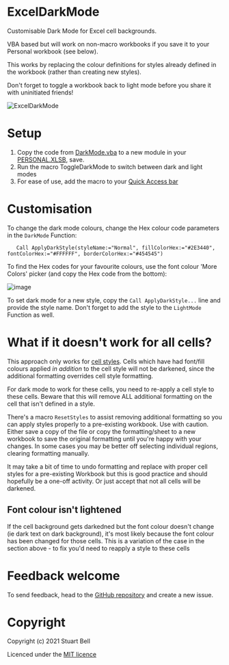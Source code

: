 # ExcelDarkMode
Customisable Dark Mode for Excel cell backgrounds. 

VBA based but will work on non-macro workbooks if you save it to your Personal workbook (see below).

This works by replacing the colour definitions for styles already defined in the workbook (rather than creating new styles). 

Don't forget to toggle a workbook back to light mode before you share it with uninitiated friends!

![ExcelDarkMode](https://user-images.githubusercontent.com/17323155/122040068-4c7b3780-cdcf-11eb-8d70-ba46c97d1f05.gif)

# Setup

1. Copy the code from [DarkMode.vba](https://raw.githubusercontent.com/stu0292/ExcelDarkMode/main/DarkMode.vba) to a new module in your [PERSONAL.XLSB](https://support.microsoft.com/en-gb/office/create-and-save-all-your-macros-in-a-single-workbook-66c97ab3-11c2-44db-b021-ae005a9bc790), save. 
2. Run the macro ToggleDarkMode to switch between dark and light modes
3. For ease of use, add the macro to your [Quick Access bar](https://www.howtogeek.com/232620/how-to-add-a-macro-to-the-quick-access-toolbar-in-office/)

# Customisation

To change the dark mode colours, change the Hex colour code parameters in the `DarkMode` Function:

```
   Call ApplyDarkStyle(styleName:="Normal", fillColorHex:="#2E3440", fontColorHex:="#FFFFFF", borderColorHex:="#454545")
```

To find the Hex codes for your favourite colours, use the font colour 'More Colors' picker (and copy the Hex code from the bottom):

![image](https://user-images.githubusercontent.com/17323155/122032272-60bb3680-cdc7-11eb-858d-32e3b2fedf65.png)

To set dark mode for a new style, copy the `Call ApplyDarkStyle...` line and provide the style name. Don't forget to add the style to the `LightMode` Function as well. 


# What if it doesn't work for all cells?

This approach only works for [cell styles](https://support.microsoft.com/en-us/office/apply-create-or-remove-a-cell-style-472213bf-66bd-40c8-815c-594f0f90cd22). 
Cells which have had font/fill colours applied *in addition* to the cell style will not be darkened, since the additional formatting overrides cell style formatting.  

For dark mode to work for these cells, you need to re-apply a cell style to these cells. Beware that this will remove ALL additional formatting on the cell that isn't defined in a style.

There's a macro `ResetStyles` to assist removing additional formatting so you can apply styles properly to a pre-existing workbook. Use with caution. Either save a copy of the file or copy the formatting/sheet to a new workbook to save the original formatting until you're happy with your changes. In some cases you may be better off selecting individual regions, clearing formatting manually.

It may take a bit of time to undo formatting and replace with proper cell styles for a pre-existing Workbook but this is good practice and should hopefully be a one-off activity. Or just accept that not all cells will be darkened. 

## Font colour isn't lightened

If the cell background gets darkedned but the font colour doesn't change (ie dark text on dark background), it's most likely because the font colour has been changed for those cells. This is a variation of the case in the section above - to fix you'd need to reapply a style to these cells  

# Feedback welcome

To send feedback, head to the [GitHub repository](https://github.com/stu0292/ExcelDarkMode) and create a new issue. 

# Copyright

Copyright (c) 2021 Stuart Bell

Licenced under the [MIT licence](https://github.com/stu0292/ExcelDarkMode/blob/main/LICENSE)
